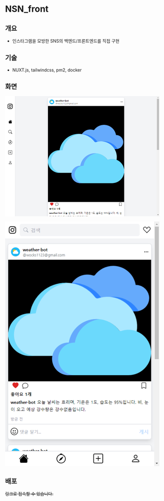 # NSN_front

## 개요

- 인스타그램을 모방한 SNS의 백엔드/프론트엔드를 직접 구현

## 기술

- NUXT.js, tailwindcss, pm2, docker

## 화면

![descktop](./image/desktop.png)

![mobile](./image/mobile.png)

## 배포

~~링크로 접속할 수 있습니다.~~
